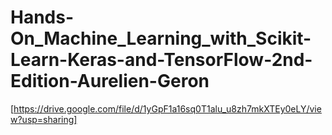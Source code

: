 # Hands-On_Machine_Learning_with_Scikit-Learn-Keras-and-TensorFlow-2nd-Edition-Aurelien-Geron

[https://drive.google.com/file/d/1yGpF1a16sq0T1alu_u8zh7mkXTEy0eLY/view?usp=sharing]

